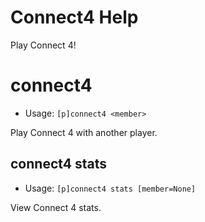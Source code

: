 # Connect4 Help

Play Connect 4!

# connect4
 - Usage: `[p]connect4 <member> `

Play Connect 4 with another player.

## connect4 stats
 - Usage: `[p]connect4 stats [member=None] `

View Connect 4 stats.

